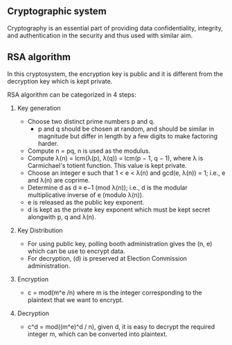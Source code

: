 ## Cryptographic system

Cryptography is an essential part of providing data confidentiality, integrity, and authentication in the security and thus used with similar aim.

## RSA algorithm

In this cryptosystem, the encryption key is public and it is different from the decryption key which is kept private.

RSA algorithm can be categorized in 4 steps:

1. Key generation
	- Choose two distinct prime numbers p and q.
		- p and q should be chosen at random, and should be similar in magnitude but differ in length by a few digits to make factoring harder.
	- Compute n = pq, n is used as the modulus.
	- Compute λ(n) = lcm(λ(p), λ(q)) = lcm(p − 1, q − 1), where λ is Carmichael's totient function. This value is kept private.
	- Choose an integer e such that 1 < e < λ(n) and gcd(e, λ(n)) = 1; i.e., e and λ(n) are coprime.
	- Determine d as d ≡ e−1 (mod λ(n)); i.e., d is the modular multiplicative inverse of e (modulo λ(n)).
	- e is released as the public key exponent.
	- d is kept as the private key exponent which must be kept secret alongwith p, q and λ(n).

2. Key Distribution

	- For using public key, polling booth administration gives the (n, e) which can be use to encrypt data.
	- For decryption, (d) is preserved at Election Commission administration.

3. Encryption
	-  c = mod(m^e /n) where m is the integer corresponding to the plaintext that we want to encrypt.

4. Decryption
	- c^d = mod((m^e)^d / n), given d, it is easy to decrypt the required integer m, which can be converted into plaintext.

## 